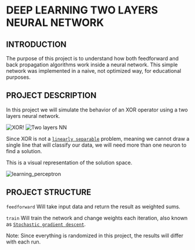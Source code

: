 # DEEP LEARNING TWO LAYERS NEURAL NETWORK

## INTRODUCTION
The purpose of this project is to understand how both feedforward and back propagation algorithms work inside a neural network.
This simple network was implemented in a naive, not optimized way, for educational purposes.

## PROJECT DESCRIPTION
In this project we will simulate the behavior of an XOR operator using a two layers neural network.

![XOR!](http://hyperphysics.phy-astr.gsu.edu/hbase/Electronic/ietron/xor.gif)
![Two layers NN](https://i.ibb.co/GpMhztV/Untitled-Diagram-1.png)

Since XOR is not a [`linearly separable`](https://en.wikipedia.org/wiki/Linear_separability) problem, meaning we cannot draw a single line that will classify our data, we will need more than one neuron to find a solution.

This is a visual representation of the solution space.

![learning_perceptron](https://i.ibb.co/TYg0s18/ezgif-4-5292c30bbeea.gif)

## PROJECT STRUCTURE
`feedforward` Will take input data and return the result as weighted sums.

`train` Will train the network and change weights each iteration, also known as [`Stochastic gradient descent`](https://en.wikipedia.org/wiki/Stochastic_gradient_descent).

Note:
Since everything is randomized in this project, the results will differ with each run.
